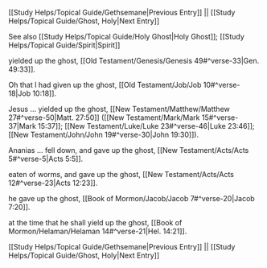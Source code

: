 [[Study Helps/Topical Guide/Gethsemane|Previous Entry]]  ||  [[Study Helps/Topical Guide/Ghost, Holy|Next Entry]]

 See also [[Study Helps/Topical Guide/Holy Ghost|Holy Ghost]]; [[Study Helps/Topical Guide/Spirit|Spirit]]

 yielded up the ghost, [[Old Testament/Genesis/Genesis 49#^verse-33|Gen. 49:33]].

 Oh that I had given up the ghost, [[Old Testament/Job/Job 10#^verse-18|Job 10:18]].

 Jesus ... yielded up the ghost, [[New Testament/Matthew/Matthew 27#^verse-50|Matt. 27:50]] ([[New Testament/Mark/Mark 15#^verse-37|Mark 15:37]]; [[New Testament/Luke/Luke 23#^verse-46|Luke 23:46]]; [[New Testament/John/John 19#^verse-30|John 19:30]]).

 Ananias ... fell down, and gave up the ghost, [[New Testament/Acts/Acts 5#^verse-5|Acts 5:5]].

 eaten of worms, and gave up the ghost, [[New Testament/Acts/Acts 12#^verse-23|Acts 12:23]].

 he gave up the ghost, [[Book of Mormon/Jacob/Jacob 7#^verse-20|Jacob 7:20]].

 at the time that he shall yield up the ghost, [[Book of Mormon/Helaman/Helaman 14#^verse-21|Hel. 14:21]].

[[Study Helps/Topical Guide/Gethsemane|Previous Entry]]  ||  [[Study Helps/Topical Guide/Ghost, Holy|Next Entry]]